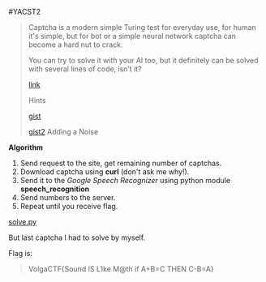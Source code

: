 #YACST2

> Captcha is a modern simple Turing test for everyday use, for human
> it's simple, but for bot or a simple neural network captcha can become
> a hard nut to crack.
> 
> You can try to solve it with your AI too, but it definitely can be
> solved with several lines of code, isn’t it?
> 
> [link](http://yacst2.2016.volgactf.ru:8090/)
> 
> Hints
> 
> [gist](https://gist.github.com/volalex/799789663f8c29f1bb58)
> 
> [gist2](https://gist.github.com/volalex/4c62beaa721807dbc139) Adding a
> Noise

**Algorithm**

1. Send request to the site, get remaining number of captchas.
2. Download captcha using **curl** (don't ask me why!).
3. Send it to the *Google Speech Recognizer* using python module **speech_recognition**
4. Send numbers to the server.
5. Repeat until you receive flag.

[solve.py](./solve.py)

But last captcha I had to solve by myself.

Flag is:

> VolgaCTF{Sound IS L1ke M@th if A+B=C THEN C-B=A}
